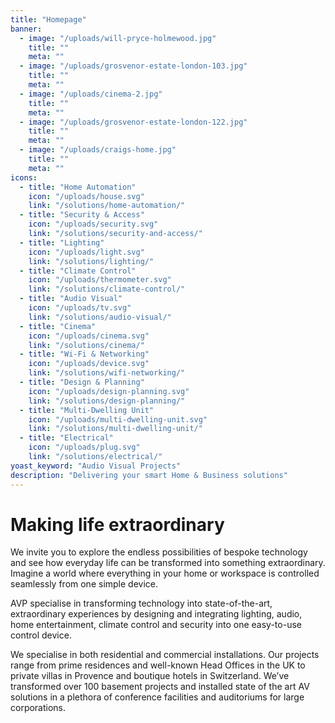 ```yaml
---
title: "Homepage"
banner: 
  - image: "/uploads/will-pryce-holmewood.jpg"
    title: ""
    meta: ""
  - image: "/uploads/grosvenor-estate-london-103.jpg"
    title: ""
    meta: ""
  - image: "/uploads/cinema-2.jpg"
    title: ""
    meta: ""
  - image: "/uploads/grosvenor-estate-london-122.jpg"
    title: ""
    meta: ""
  - image: "/uploads/craigs-home.jpg"
    title: ""
    meta: ""
icons: 
  - title: "Home Automation"
    icon: "/uploads/house.svg"
    link: "/solutions/home-automation/"
  - title: "Security & Access"
    icon: "/uploads/security.svg"
    link: "/solutions/security-and-access/"
  - title: "Lighting"
    icon: "/uploads/light.svg"
    link: "/solutions/lighting/"
  - title: "Climate Control"
    icon: "/uploads/thermometer.svg"
    link: "/solutions/climate-control/"
  - title: "Audio Visual"
    icon: "/uploads/tv.svg"
    link: "/solutions/audio-visual/"
  - title: "Cinema"
    icon: "/uploads/cinema.svg"
    link: "/solutions/cinema/"
  - title: "Wi-Fi & Networking"
    icon: "/uploads/device.svg"
    link: "/solutions/wifi-networking/"
  - title: "Design & Planning"
    icon: "/uploads/design-planning.svg"
    link: "/solutions/design-planning/"
  - title: "Multi-Dwelling Unit"
    icon: "/uploads/multi-dwelling-unit.svg"
    link: "/solutions/multi-dwelling-unit/"
  - title: "Electrical"
    icon: "/uploads/plug.svg"
    link: "/solutions/electrical/"
yoast_keyword: "Audio Visual Projects"
description: "Delivering your smart Home & Business solutions"
---
```


# Making life extraordinary

We invite you to explore the endless possibilities of bespoke technology and see how everyday life can be transformed into something extraordinary. 
Imagine a world where everything in your home or workspace is controlled seamlessly from one simple device.

AVP specialise in transforming technology into state-of-the-art, extraordinary experiences by designing and integrating lighting, audio, home entertainment, climate control and security into one easy-to-use control device.

We specialise in both residential and commercial installations. Our projects range from prime residences and well-known Head Offices in the UK to private villas in Provence and boutique hotels in Switzerland. We’ve transformed over 100 basement projects and installed state of the art AV solutions in a plethora of conference facilities and auditoriums for large corporations.
